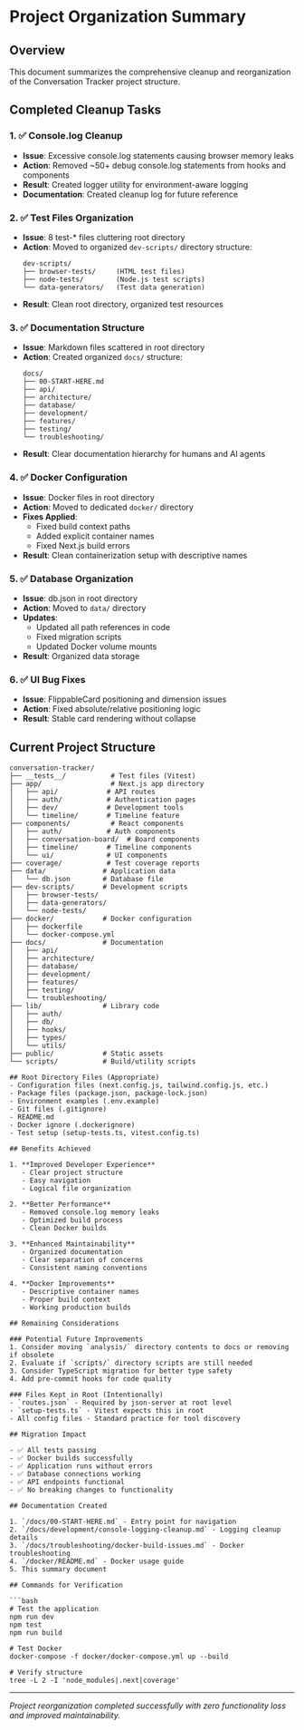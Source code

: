 # Project Organization Summary

## Overview
This document summarizes the comprehensive cleanup and reorganization of the Conversation Tracker project structure.

## Completed Cleanup Tasks

### 1. ✅ Console.log Cleanup
- **Issue**: Excessive console.log statements causing browser memory leaks
- **Action**: Removed ~50+ debug console.log statements from hooks and components
- **Result**: Created logger utility for environment-aware logging
- **Documentation**: Created cleanup log for future reference

### 2. ✅ Test Files Organization
- **Issue**: 8 test-* files cluttering root directory
- **Action**: Moved to organized `dev-scripts/` directory structure:
  ```
  dev-scripts/
  ├── browser-tests/     (HTML test files)
  ├── node-tests/        (Node.js test scripts)
  └── data-generators/   (Test data generation)
  ```
- **Result**: Clean root directory, organized test resources

### 3. ✅ Documentation Structure
- **Issue**: Markdown files scattered in root directory
- **Action**: Created organized `docs/` structure:
  ```
  docs/
  ├── 00-START-HERE.md
  ├── api/
  ├── architecture/
  ├── database/
  ├── development/
  ├── features/
  ├── testing/
  └── troubleshooting/
  ```
- **Result**: Clear documentation hierarchy for humans and AI agents

### 4. ✅ Docker Configuration
- **Issue**: Docker files in root directory
- **Action**: Moved to dedicated `docker/` directory
- **Fixes Applied**:
  - Fixed build context paths
  - Added explicit container names
  - Fixed Next.js build errors
- **Result**: Clean containerization setup with descriptive names

### 5. ✅ Database Organization
- **Issue**: db.json in root directory
- **Action**: Moved to `data/` directory
- **Updates**: 
  - Updated all path references in code
  - Fixed migration scripts
  - Updated Docker volume mounts
- **Result**: Organized data storage

### 6. ✅ UI Bug Fixes
- **Issue**: FlippableCard positioning and dimension issues
- **Action**: Fixed absolute/relative positioning logic
- **Result**: Stable card rendering without collapse

## Current Project Structure

```
conversation-tracker/
├── __tests__/           # Test files (Vitest)
├── app/                 # Next.js app directory
│   ├── api/            # API routes
│   ├── auth/           # Authentication pages
│   ├── dev/            # Development tools
│   └── timeline/       # Timeline feature
├── components/          # React components
│   ├── auth/           # Auth components
│   ├── conversation-board/  # Board components
│   ├── timeline/       # Timeline components
│   └── ui/             # UI components
├── coverage/           # Test coverage reports
├── data/              # Application data
│   └── db.json        # Database file
├── dev-scripts/       # Development scripts
│   ├── browser-tests/
│   ├── data-generators/
│   └── node-tests/
├── docker/            # Docker configuration
│   ├── dockerfile
│   └── docker-compose.yml
├── docs/              # Documentation
│   ├── api/
│   ├── architecture/
│   ├── database/
│   ├── development/
│   ├── features/
│   ├── testing/
│   └── troubleshooting/
├── lib/               # Library code
│   ├── auth/
│   ├── db/
│   ├── hooks/
│   ├── types/
│   └── utils/
├── public/            # Static assets
└── scripts/           # Build/utility scripts

## Root Directory Files (Appropriate)
- Configuration files (next.config.js, tailwind.config.js, etc.)
- Package files (package.json, package-lock.json)
- Environment examples (.env.example)
- Git files (.gitignore)
- README.md
- Docker ignore (.dockerignore)
- Test setup (setup-tests.ts, vitest.config.ts)

## Benefits Achieved

1. **Improved Developer Experience**
   - Clear project structure
   - Easy navigation
   - Logical file organization

2. **Better Performance**
   - Removed console.log memory leaks
   - Optimized build process
   - Clean Docker builds

3. **Enhanced Maintainability**
   - Organized documentation
   - Clear separation of concerns
   - Consistent naming conventions

4. **Docker Improvements**
   - Descriptive container names
   - Proper build context
   - Working production builds

## Remaining Considerations

### Potential Future Improvements
1. Consider moving `analysis/` directory contents to docs or removing if obsolete
2. Evaluate if `scripts/` directory scripts are still needed
3. Consider TypeScript migration for better type safety
4. Add pre-commit hooks for code quality

### Files Kept in Root (Intentionally)
- `routes.json` - Required by json-server at root level
- `setup-tests.ts` - Vitest expects this in root
- All config files - Standard practice for tool discovery

## Migration Impact

- ✅ All tests passing
- ✅ Docker builds successfully  
- ✅ Application runs without errors
- ✅ Database connections working
- ✅ API endpoints functional
- ✅ No breaking changes to functionality

## Documentation Created

1. `/docs/00-START-HERE.md` - Entry point for navigation
2. `/docs/development/console-logging-cleanup.md` - Logging cleanup details
3. `/docs/troubleshooting/docker-build-issues.md` - Docker troubleshooting
4. `/docker/README.md` - Docker usage guide
5. This summary document

## Commands for Verification

```bash
# Test the application
npm run dev
npm test
npm run build

# Test Docker
docker-compose -f docker/docker-compose.yml up --build

# Verify structure
tree -L 2 -I 'node_modules|.next|coverage'
```

---

*Project reorganization completed successfully with zero functionality loss and improved maintainability.*